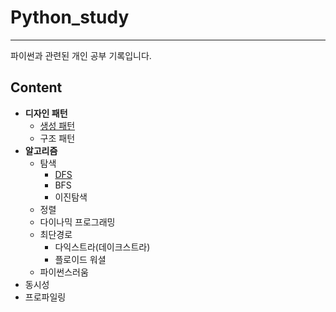 # Python_study
------------------

파이썬과 관련된 개인 공부 기록입니다. 

## Content


- **디자인 패턴**
  - [생성 패턴](DesignPattern/Creational/intro.md)
  - 구조 패턴
- **알고리즘**
  - 탐색
    - [DFS](ProblemSolving/DFS/DFS.md)
    - BFS
    - 이진탐색
  - 정렬
  - 다이나믹 프로그래밍
  - 최단경로
    - 다익스트라(데이크스트라)
    - 플로이드 워셜
  - 파이썬스러움
 - 동시성
 - 프로파일링
